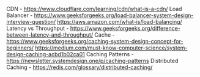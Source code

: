 CDN - https://www.cloudflare.com/learning/cdn/what-is-a-cdn/
Load Balancer - https://www.geeksforgeeks.org/load-balancer-system-design-interview-question/
                 https://aws.amazon.com/what-is/load-balancing/
Latency vs Throughput - https://www.geeksforgeeks.org/difference-between-latency-and-throughput/
Cache - https://www.geeksforgeeks.org/caching-system-design-concept-for-beginners/
        https://medium.com/must-know-computer-science/system-design-caching-acbd1b02ca01
Caching Patterns - https://newsletter.systemdesign.one/p/caching-patterns
Distributed Caching - https://redis.com/glossary/distributed-caching/

